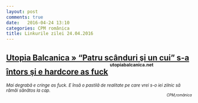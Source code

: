 ```yaml
---
layout: post
comments: true
date:   2016-04-24 13:10
categories: CPM românica
title: Linkurile zilei 24.04.2016
---
```


## [Utopia Balcanica » “Patru scânduri şi un cui” s-a întors şi e hardcore as fuck](http://utopiabalcanica.net/2016/04/24/patru-scanduri-si-un-cui-s-a-intors-si-e-hardcore-as-fuck/) <sup><sup><sup>utopiabalcanica.net</sup></sup></sup>  
<span style="float: left;" ><sup>_Mai degrabă e cringe as fuck. E însă o pastilă de realitate pe care vrei s-o iei zilnic să rămâi sănătos la cap._</sup></span><span style="float: right;" ><sup><sup>_CPM,românica_</sup></sup></span>
<br/>
